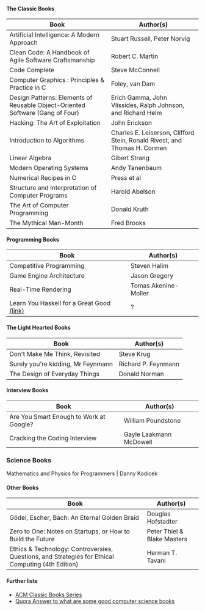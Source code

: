#### The Classic Books 
Book | Author(s)
--- | --- 
Artificial Intelligence: A Modern Approach | Stuart Russell, Peter Norvig
Clean Code: A Handbook of Agile Software Craftsmanship | Robert C. Martin
Code Complete | Steve McConnell 
Computer Graphics : Principles & Practice in C | Foley, van Dam
Design Patterns: Elements of Reusable Object-Oriented Software (Gang of Four) | Erich Gamma, John Vlissides, Ralph Johnson, and Richard Helm
Hacking: The Art of Exploitation | John Erickson
Introduction to Algorithms 		| Charles E. Leiserson, Clifford Stein, Ronald Rivest, and Thomas H. Cormen
Linear Algebra | Gibert Strang
Modern Operating Systems | Andy Tanenbaum
Numerical Recipes in C | Press et al
Structure and Interpretation of Computer Programs | Harold Abelson 
The Art of Computer Programming | Donald Kruth
The Mythical Man-Month | Fred Brooks

#### Programming Books
Book | Author(s)
--- | ---
Competitive Programming | Steven Halim
Game Engine Architecture | Jason Gregory
Real-Time Rendering |  Tomas Akenine-Moller 
Learn You Haskell for a Great Good [(link)](http://learnyouahaskell.com) | ?

#### The Light Hearted Books 
Book | Author(s)
--- | ---
Don't Make Me Think, Revisited |  Steve Krug
Surely you're kidding, Mr Feynmann   | Richard P. Feynmann
The Design of Everyday Things |  Donald Norman

#### Interview Books 
Book | Author(s)
--- | ---
Are You Smart Enough to Work at Google? | William Poundstone
Cracking the Coding Interview | Gayle Laakmann McDowell

### Science Books 
Mathematics and Physics for Programmers |  Danny Kodicek

#### Other Books 
Book | Author(s)
--- | ---
Gödel, Escher, Bach: An Eternal Golden Braid | Douglas Hofstadter
Zero to One: Notes on Startups, or How to Build the Future | Peter Thiel & Blake Masters
Ethics & Technology: Controversies, Questions, and Strategies for Ethical Computing (4th Edition) | Herman T. Tavani

#### Further lists 
* [ACM Classic Books Series](http://dl.acm.org/classics.cfm?CFID=568811003&CFTOKEN=47644654)
* [Quora Answer to what are some good computer science books](https://www.quora.com/What-are-some-of-the-best-books-on-computer-science)


